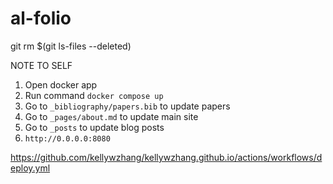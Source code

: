 # al-folio

git rm $(git ls-files --deleted)

NOTE TO SELF
1. Open docker app
2. Run command `docker compose up`
3. Go to `_bibliography/papers.bib` to update papers
4. Go to `_pages/about.md` to update main site
5. Go to `_posts` to update blog posts
6. `http://0.0.0.0:8080`


https://github.com/kellywzhang/kellywzhang.github.io/actions/workflows/deploy.yml

